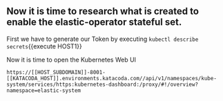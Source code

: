 ## Now it is time to research what is created to enable the elastic-operator stateful set.

First we have to generate our Token by executing `kubectl describe secrets`{{execute HOST1}} 

Now it is time to open the Kubernetes Web UI

`https://[[HOST_SUBDOMAIN]]-8001-[[KATACODA_HOST]].environments.katacoda.com//api/v1/namespaces/kube-system/services/https:kubernetes-dashboard:/proxy/#!/overview?namespace=elastic-system`
